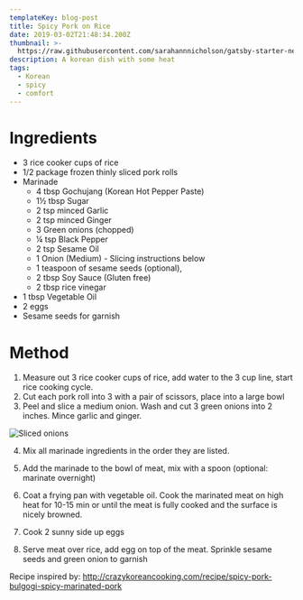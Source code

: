 ```yaml
---
templateKey: blog-post
title: Spicy Pork on Rice
date: 2019-03-02T21:48:34.200Z
thumbnail: >-
  https://raw.githubusercontent.com/sarahannnicholson/gatsby-starter-netlify-cms/master/static/img/spicy_pork_on_rice.jpg
description: A korean dish with some heat
tags:
  - Korean
  - spicy
  - comfort
---
```

# Ingredients

* 3 rice cooker cups of rice
* 1/2 package frozen thinly sliced pork rolls
* Marinade
  * 4 tbsp Gochujang (Korean Hot Pepper Paste) 
  * 1½ tbsp Sugar
  * 2 tsp minced Garlic
  * 2 tsp minced Ginger
  * 3 Green onions (chopped)
  * ¼ tsp Black Pepper
  * 2 tsp Sesame Oil
  * 1 Onion (Medium) - Slicing instructions below
  * 1 teaspoon of sesame seeds (optional), 
  * 2 tbsp Soy Sauce (Gluten free)
  * 2 tbsp rice vinegar
* 1 tbsp Vegetable Oil
* 2 eggs
* Sesame seeds for garnish
   

# Method

1. Measure out 3 rice cooker cups of rice, add water to the 3 cup line, start rice cooking cycle.
2. Cut each pork roll into 3 with a pair of scissors, place into a large bowl
3. Peel and slice a medium onion. Wash and cut 3 green onions into 2 inches. Mince garlic and ginger. 

![Sliced onions](/img/onions.jpg "Sliced onions")

4. Mix all marinade ingredients in the order they are listed.

5. Add the marinade to the bowl of meat, mix with a spoon (optional: marinate overnight)

6. Coat a frying pan with vegetable oil. Cook the marinated meat on high heat for 10-15 min or until the meat is fully cooked and the surface is nicely browned. 

7. Cook 2 sunny side up eggs 

8. Serve meat over rice, add egg on top of the meat. Sprinkle sesame seeds and green onion to garnish

Recipe inspired by: <http://crazykoreancooking.com/recipe/spicy-pork-bulgogi-spicy-marinated-pork>
